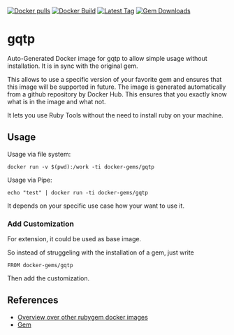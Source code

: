 [![Docker pulls](https://img.shields.io/docker/pulls/rubygem/gqtp.svg)](https://hub.docker.com/r/rubygem/gqtp/)
[![Docker Build](https://img.shields.io/docker/automated/rubygem/gqtp.svg)](https://hub.docker.com/r/rubygem/gqtp/)
[![Latest Tag](https://img.shields.io/github/tag/docker-rubygem/gqtp.svg)](https://hub.docker.com/r/rubygem/gqtp/)
[![Gem Downloads](https://img.shields.io/gem/dt/gqtp.svg)](https://rubygems.org/gems/gqtp/)
# gqtp

Auto-Generated Docker image for gqtp to allow simple usage without installation.
It is in sync with the original gem.

This allows to use a specific version of your favorite gem and ensures that this image will be supported in future.
The image is generated automatically from a github repository by Docker Hub.
This ensures that you exactly know what is in the image and what not.

It lets you use Ruby Tools without the need to install ruby on your machine.

## Usage

Usage via file system:

`docker run -v $(pwd):/work -ti docker-gems/gqtp`

Usage via Pipe:

`echo "test" | docker run -ti docker-gems/gqtp`

It depends on your specific use case how your want to use it.

### Add Customization

For extension, it could be used as base image.

So instead of struggeling with the installation of a gem, just write

`FROM docker-gems/gqtp`

Then add the customization.

## References

 - [Overview over other rubygem docker images](https://github.com/thinkbot/docker-rubygem)
 - [Gem](https://rubygems.org/gems/gqtp/)
